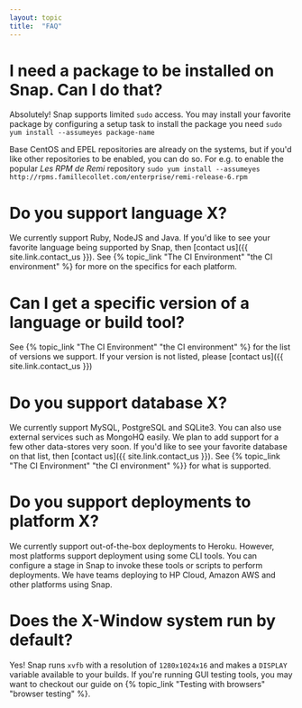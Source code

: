 ```yaml
---
layout: topic
title:  "FAQ"
---
```


# I need a package to be installed on Snap. Can I do that?

Absolutely! Snap supports limited `sudo` access. You may install your favorite package by configuring a setup task to install the package you need `sudo yum install --assumeyes package-name`

Base CentOS and EPEL repositories are already on the systems, but if you'd like other repositories to be enabled, you can do so. For e.g. to enable the popular *Les RPM de Remi* repository `sudo yum install --assumeyes http://rpms.famillecollet.com/enterprise/remi-release-6.rpm`

# Do you support language X?

We currently support Ruby, NodeJS and Java. If you'd like to see your favorite language being supported by Snap, then [contact us]({{ site.link.contact_us }}). See {% topic_link "The CI Environment" "the CI environment" %} for more on the specifics for each platform.

# Can I get a specific version of a language or build tool?

See {% topic_link "The CI Environment" "the CI environment" %} for the list of versions we support. If your version is not listed,  please [contact us]({{ site.link.contact_us }})

# Do you support database X?

We currently support MySQL, PostgreSQL and SQLite3. You can also use external services such as MongoHQ easily. We plan to add support for a few other data-stores very soon. If you'd like to see your favorite database on that list, then [contact us]({{ site.link.contact_us }}). See {% topic_link "The CI Environment" "the CI environment" %}} for what is supported.

# Do you support deployments to platform X?

We currently support out-of-the-box deployments to Heroku. However, most platforms support deployment using some CLI tools. You can configure a stage in Snap to invoke these tools or scripts to perform deployments. We have teams deploying to HP Cloud, Amazon AWS and other platforms using Snap.

# Does the X-Window system run by default?

Yes! Snap runs `xvfb` with a resolution of `1280x1024x16` and makes a `DISPLAY` variable available to your builds. If you're running GUI testing tools, you may want to checkout our guide on {% topic_link "Testing with browsers" "browser testing" %}.
